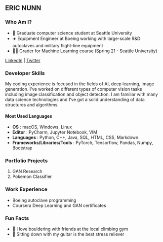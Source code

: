 <!--
### Hi there 👋


**ejnunn/ejnunn** is a ✨ _special_ ✨ repository because its `README.md` (this file) appears on your GitHub profile.

Here are some ideas to get you started:

- 🔭 I’m currently working on ...
- 🌱 I’m currently learning ...
- 👯 I’m looking to collaborate on ...
- 🤔 I’m looking for help with ...
- 💬 Ask me about ...
- 📫 How to reach me: ...
- 😄 Pronouns: ...
- ⚡ Fun fact: ...
-->

## ERIC NUNN

### Who Am I?

- 🏫 Graduate computer science student at Seattle University
- ✈️ Equipment Engineer at Boeing working with large-scale R&D autoclaves and military flight-line equipment
- 👨‍🏫 Grader for Machine Learning course (Spring 21 - Seattle University)

[LinkedIn](https://www.linkedin.com/in/eric-j-nunn)
|
[Twitter](https://twitter.com/ericnunn11)

### Developer Skills

My coding experience is focused in the fields of AI, deep learning, image generation. I've worked on different types of computer vision tasks including image classification and object detection. I am familiar with many data science technologies and I've got a solid understanding of data structures and algorithms.

#### Most Used Languages
- **OS** : macOS, Windows, Linux
- **Editor** : PyCharm, Jupyter Notebook, VIM
- **Languages** : Python, C++, Java, SQL, HTML, CSS, Markdown
- **Frameworks/Libraries/Tools** : PyTorch, Tensorflow, Pandas, Numpy, Bootstrap

### Portfolio Projects
1. GAN Research
2. Pokemon Classifier

### Work Experience
- Boeing autoclave programming
- Coursera Deep Learning and GAN certificates

### Fun Facts

- 🧗 I love bouldering with friends at the local climbing gym
- 🎸 Sitting down with my guitar is the best stress reliever
